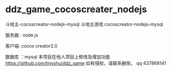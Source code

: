 # ddz_game_cocoscreater_nodejs
斗地主-cocoscreator-nodejs-mysql
斗地主游戏 cocoscreator-nodejs-mysql

服务器 : node.js

客户端: cocos creator2.0

数据库 ：mysql
本项目在他人项目上修改及增加功能 https://github.com/tinyshu/ddz_game
如有侵权，请联系删除。 qq 437868141
